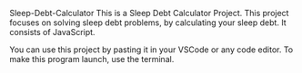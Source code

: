 Sleep-Debt-Calculator
This is a Sleep Debt Calculator Project. This project focuses on solving sleep debt problems, by calculating your sleep debt. It consists of JavaScript.

You can use this project by pasting it in your VSCode or any code editor. To make this program launch, use the terminal. 

